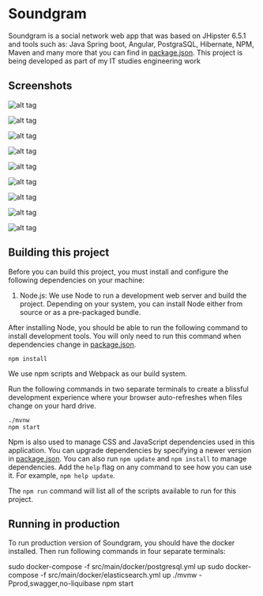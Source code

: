# Soundgram

Soundgram is a social network web app that was based on JHipster 6.5.1 and tools such as:
Java Spring boot, Angular, PostgraSQL, Hibernate, NPM, Maven and many more that you can find in [package.json](package.json).
This project is being developed as part of my IT studies engineering work

## Screenshots

![alt tag](https://github.com/Sailor70/soundgram/blob/master/screenshots/1SGHomeLogin.jpg)

![alt tag](https://github.com/Sailor70/soundgram/blob/master/screenshots/2SGHome.jpg)

![alt tag](https://github.com/Sailor70/soundgram/blob/master/screenshots/3SGTags.jpg)

![alt tag](https://github.com/Sailor70/soundgram/blob/master/screenshots/4SGProfile.jpg)

![alt tag](https://github.com/Sailor70/soundgram/blob/master/screenshots/5SGMusic.jpg)

![alt tag](https://github.com/Sailor70/soundgram/blob/master/screenshots/6SGUsers.jpg)

![alt tag](https://github.com/Sailor70/soundgram/blob/master/screenshots/7SGPost.jpg)

![alt tag](https://github.com/Sailor70/soundgram/blob/master/screenshots/8SGEditPost.jpg)

![alt tag](https://github.com/Sailor70/soundgram/blob/master/screenshots/9SGSettings.jpg)

## Building this project

Before you can build this project, you must install and configure the following dependencies on your machine:

1. Node.js: We use Node to run a development web server and build the project.
   Depending on your system, you can install Node either from source or as a pre-packaged bundle.

After installing Node, you should be able to run the following command to install development tools.
You will only need to run this command when dependencies change in [package.json](package.json).

    npm install

We use npm scripts and Webpack as our build system.

Run the following commands in two separate terminals to create a blissful development experience where your browser
auto-refreshes when files change on your hard drive.

    ./mvnw
    npm start

Npm is also used to manage CSS and JavaScript dependencies used in this application. You can upgrade dependencies by
specifying a newer version in [package.json](package.json). You can also run `npm update` and `npm install` to manage dependencies.
Add the `help` flag on any command to see how you can use it. For example, `npm help update`.

The `npm run` command will list all of the scripts available to run for this project.

## Running in production

To run production version of Soundgram, you should have the docker installed. Then run following commands in four separate terminals:

sudo docker-compose -f src/main/docker/postgresql.yml up
sudo docker-compose -f src/main/docker/elasticsearch.yml up
./mvnw -Pprod,swagger,no-liquibase
npm start

